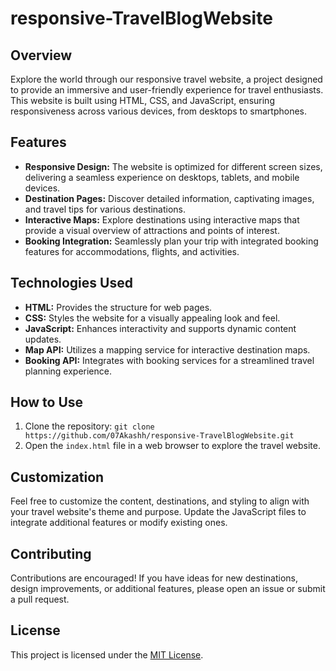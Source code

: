 # responsive-TravelBlogWebsite

## Overview

Explore the world through our responsive travel website, a project designed to provide an immersive and user-friendly experience for travel enthusiasts. This website is built using HTML, CSS, and JavaScript, ensuring responsiveness across various devices, from desktops to smartphones.

## Features

- **Responsive Design:** The website is optimized for different screen sizes, delivering a seamless experience on desktops, tablets, and mobile devices.
- **Destination Pages:** Discover detailed information, captivating images, and travel tips for various destinations.
- **Interactive Maps:** Explore destinations using interactive maps that provide a visual overview of attractions and points of interest.
- **Booking Integration:** Seamlessly plan your trip with integrated booking features for accommodations, flights, and activities.

## Technologies Used

- **HTML:** Provides the structure for web pages.
- **CSS:** Styles the website for a visually appealing look and feel.
- **JavaScript:** Enhances interactivity and supports dynamic content updates.
- **Map API:** Utilizes a mapping service for interactive destination maps.
- **Booking API:** Integrates with booking services for a streamlined travel planning experience.

## How to Use

1. Clone the repository: `git clone https://github.com/07Akashh/responsive-TravelBlogWebsite.git`
2. Open the `index.html` file in a web browser to explore the travel website.

## Customization

Feel free to customize the content, destinations, and styling to align with your travel website's theme and purpose. Update the JavaScript files to integrate additional features or modify existing ones.

## Contributing

Contributions are encouraged! If you have ideas for new destinations, design improvements, or additional features, please open an issue or submit a pull request.

## License

This project is licensed under the [MIT License](LICENSE).

